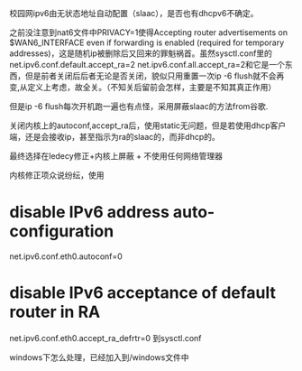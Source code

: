校园网ipv6由无状态地址自动配置（slaac），是否也有dhcpv6不确定。
 
 之前没注意到nat6文件中PRIVACY=1使得Accepting router advertisements on $WAN6_INTERFACE even if forwarding is enabled (required for temporary addresses)，这是随机ip被删除后又回来的罪魁祸首。虽然sysctl.conf里的net.ipv6.conf.default.accept_ra=2 net.ipv6.conf.all.accept_ra=2和它是一个东西，但是前者关闭后后者无论是否关闭，貌似只用重置一次ip -6 flush就不会再变,从定义上考虑，故全关。（不知关后留前会怎样，主要是不知其真正作用）

 但是ip -6 flush每次开机跑一遍也有点怪，采用屏蔽slaac的方法from谷歌.

 关闭内核上的autoconf,accept_ra后，使用static无问题，但是若使用dhcp客户端，还是会接收ip，甚至指示为ra的slaac的，而非dhcp的。

 最终选择在ledecy修正+内核上屏蔽 + 不使用任何网络管理器

 内核修正项众说纷纭，使用 
 # disable IPv6 address auto-configuration

 net.ipv6.conf.eth0.autoconf=0
	
 # disable IPv6 acceptance of default router in RA
 
 net.ipv6.conf.eth0.accept_ra_defrtr=0
 到sysctl.conf

windows下怎么处理，已经加入到/windows文件中
